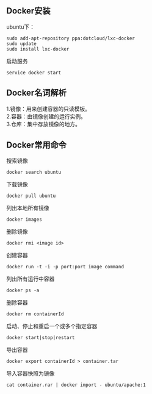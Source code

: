 ## Docker安装
  ubuntu下：
  ```
  sudo add-apt-repository ppa:dotcloud/lxc-docker
  sudo update
  sudo install lxc-docker
  ```

  启动服务

  ```
  service docker start
  ```

## Docker名词解析
  1.镜像：用来创建容器的只读模板。 <br />
  2.容器：由镜像创建的运行实例。 <br />
  3.仓库：集中存放镜像的地方。 <br />

## Docker常用命令
  搜索镜像
  ```
  docker search ubuntu
  ```
  下载镜像
  ```
  docker pull ubuntu
  ```
  列出本地所有镜像
  ```
  docker images
  ```
  删除镜像
  ```
  docker rmi <image id>
  ```

  创建容器
  ```
  docker run -t -i -p port:port image command
  ```
  列出所有运行中容器
  ```
  docker ps -a
  ```
  删除容器
  ```
  docker rm containerId
  ```
  启动、停止和重启一个或多个指定容器
  ```
  docker start|stop|restart
  ```
  导出容器
  ```
  docker export containerId > container.tar
  ```
  导入容器快照为镜像
  ```
  cat container.rar | docker import - ubuntu/apache:1
  ```
